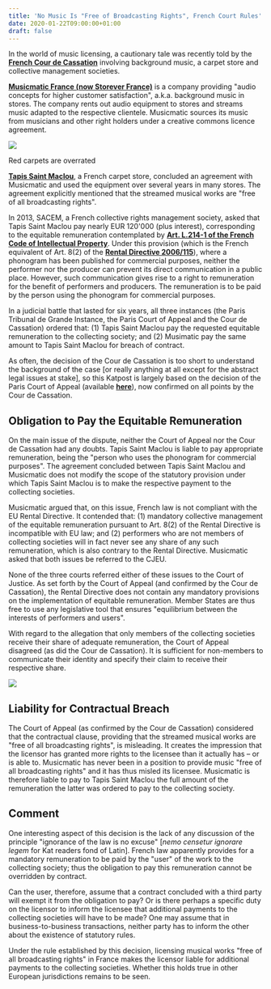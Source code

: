 ```yaml
---
title: 'No Music Is "Free of Broadcasting Rights", French Court Rules'
date: 2020-01-22T09:00:00+01:00
draft: false
---
```


  
  
  
In the world of music licensing, a cautionary tale was recently told by the **[French Cour de Cassation](https://www.courdecassation.fr/jurisprudence_2/premiere_chambre_civile_568/1021_11_44043.html)** involving background music, a carpet store and collective management societies.  
  
**[Musicmatic France (now Storever France)](https://www.storever.com/fr/)** is a company providing "audio concepts for higher customer satisfaction", a.k.a. background music in stores. The company rents out audio equipment to stores and streams music adapted to the respective clientele. Musicmatic sources its music from musicians and other right holders under a creative commons licence agreement.  
  

[![](https://1.bp.blogspot.com/-T-7cwBmns_s/Xida0AZ3D9I/AAAAAAAAAMc/AFUAqKBV128VUUN5fT6oEExBjFcX4Z7sQCLcBGAsYHQ/s320/KatTapis1.jpg)](https://1.bp.blogspot.com/-T-7cwBmns_s/Xida0AZ3D9I/AAAAAAAAAMc/AFUAqKBV128VUUN5fT6oEExBjFcX4Z7sQCLcBGAsYHQ/s1600/KatTapis1.jpg)

Red carpets are overrated

**[Tapis Saint Maclou](https://www.saint-maclou.com/)**, a French carpet store, concluded an agreement with Musicmatic and used the equipment over several years in many stores. The agreement explicitly mentioned that the streamed musical works are "free of all broadcasting rights".  
  
In 2013, SACEM, a French collective rights management society, asked that Tapis Saint Maclou pay nearly EUR 120'000 (plus interest), corresponding to the equitable remuneration contemplated by **[Art. L.214-1 of the French Code of Intellectual Property](https://www.legifrance.gouv.fr/affichCodeArticle.do?idArticle=LEGIARTI000032859476&cidTexte=LEGITEXT000006069414&dateTexte=20160709)**. Under this provision (which is the French equivalent of Art. 8(2) of the **[Rental Directive 2006/115](https://eur-lex.europa.eu/legal-content/EN/ALL/?uri=CELEX%3A32006L0115)**), where a phonogram has been published for commercial purposes, neither the performer nor the producer can prevent its direct communication in a public place. However, such communication gives rise to a right to remuneration for the benefit of performers and producers. The remuneration is to be paid by the person using the phonogram for commercial purposes.  
  
In a judicial battle that lasted for six years, all three instances (the Paris Tribunal de Grande Instance, the Paris Court of Appeal and the Cour de Cassation) ordered that: (1) Tapis Saint Maclou pay the requested equitable remuneration to the collecting society; and (2) Musimatic pay the same amount to Tapis Saint Maclou for breach of contract.  
  
As often, the decision of the Cour de Cassation is too short to understand the background of the case \[or really anything at all except for the abstract legal issues at stake\], so this Katpost is largely based on the decision of the Paris Court of Appeal (available **[here](https://cdn2.nextinpact.com/medias/arret-6-avril-2018-saint-maclou-jamendo-musicmatic-spre-sacem.pdf)**), now confirmed on all points by the Cour de Cassation.  
  

Obligation to Pay the Equitable Remuneration
--------------------------------------------

  
On the main issue of the dispute, neither the Court of Appeal nor the Cour de Cassation had any doubts. Tapis Saint Maclou is liable to pay appropriate remuneration, being the "person who uses the phonogram for commercial purposes". The agreement concluded between Tapis Saint Maclou and Musicmatic does not modify the scope of the statutory provision under which Tapis Saint Maclou is to make the respective payment to the collecting societies.  
  
Musicmatic argued that, on this issue, French law is not compliant with the EU Rental Directive. It contended that: (1) mandatory collective management of the equitable remuneration pursuant to Art. 8(2) of the Rental Directive is incompatible with EU law; and (2) performers who are not members of collecting societies will in fact never see any share of any such remuneration, which is also contrary to the Rental Directive. Musicmatic asked that both issues be referred to the CJEU.  
  
None of the three courts referred either of these issues to the Court of Justice. As set forth by the Court of Appeal (and confirmed by the Cour de Cassation), the Rental Directive does not contain any mandatory provisions on the implementation of equitable remuneration. Member States are thus free to use any legislative tool that ensures "equilibrium between the interests of performers and users".  
  
With regard to the allegation that only members of the collecting societies receive their share of adequate remuneration, the Court of Appeal disagreed (as did the Cour de Cassation). It is sufficient for non-members to communicate their identity and specify their claim to receive their respective share.  
  

[![](https://1.bp.blogspot.com/-mxqg33bAKug/XideUSNwkiI/AAAAAAAAAMo/fRPmR0sTsr4H7UqbasEXy-BelYZjwBksgCLcBGAsYHQ/s320/KatTapis2.jpg)](https://1.bp.blogspot.com/-mxqg33bAKug/XideUSNwkiI/AAAAAAAAAMo/fRPmR0sTsr4H7UqbasEXy-BelYZjwBksgCLcBGAsYHQ/s1600/KatTapis2.jpg)

Liability for Contractual Breach
--------------------------------

  
The Court of Appeal (as confirmed by the Cour de Cassation) considered that the contractual clause, providing that the streamed musical works are "free of all broadcasting rights", is misleading. It creates the impression that the licensor has granted more rights to the licensee than it actually has – or is able to. Musicmatic has never been in a position to provide music "free of all broadcasting rights" and it has thus misled its licensee. Musicmatic is therefore liable to pay to Tapis Saint Maclou the full amount of the remuneration the latter was ordered to pay to the collecting society.  
  

Comment
-------

  
One interesting aspect of this decision is the lack of any discussion of the principle "ignorance of the law is no excuse" \[_nemo censetur ignorare legem_ for Kat readers fond of Latin\]. French law apparently provides for a mandatory remuneration to be paid by the "user" of the work to the collecting society; thus the obligation to pay this remuneration cannot be overridden by contract.  
  
Can the user, therefore, assume that a contract concluded with a third party will exempt it from the obligation to pay? Or is there perhaps a specific duty on the licensor to inform the licensee that additional payments to the collecting societies will have to be made? One may assume that in business-to-business transactions, neither party has to inform the other about the existence of statutory rules.  
  
Under the rule established by this decision, licensing musical works "free of all broadcasting rights" in France makes the licensor liable for additional payments to the collecting societies. Whether this holds true in other European jurisdictions remains to be seen.